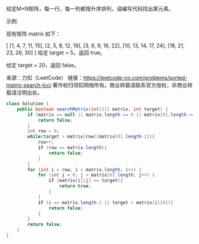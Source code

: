 给定M×N矩阵，每一行、每一列都按升序排列，请编写代码找出某元素。

示例:

现有矩阵 matrix 如下：

[
  [1,   4,  7, 11, 15],
  [2,   5,  8, 12, 19],
  [3,   6,  9, 16, 22],
  [10, 13, 14, 17, 24],
  [18, 21, 23, 26, 30]
]
给定 target = 5，返回 true。

给定 target = 20，返回 false。

来源：力扣（LeetCode）
链接：https://leetcode-cn.com/problems/sorted-matrix-search-lcci
著作权归领扣网络所有。商业转载请联系官方授权，非商业转载请注明出处。

```java
class Solution {
    public boolean searchMatrix(int[][] matrix, int target) {
        if (matrix == null || matrix.length == 0 || matrix[0].length == 0){
            return false;
        }
        int row = 0;
        while(target > matrix[row][matrix[0].length-1]){
            row++;
            if (row == matrix.length){
                return false;
            }
        }
        for (int i = row; i < matrix.length; i++) {
            for (int j = 0; j < matrix[0].length; j++) {
                if (matrix[i][j] == target){
                    return true;
                }
            }
            if (i == matrix.length-1 || target < matrix[i][0]){
                return false;
            }
        }
        return false;
    }
}
```

